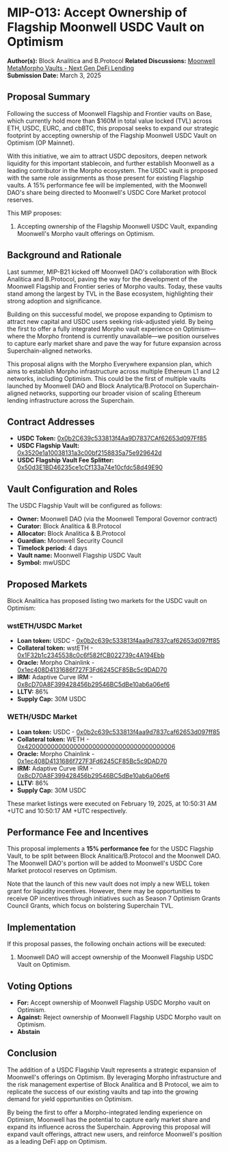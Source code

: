 # MIP-O13: Accept Ownership of Flagship Moonwell USDC Vault on Optimism

**Author(s):** Block Analitica and B.Protocol **Related Discussions:**
[Moonwell MetaMorpho Vaults - Next Gen DeFi Lending](https://forum.moonwell.fi/t/introducing-moonwell-metamorpho-vaults-next-gen-defi-lending/960/16)  
**Submission Date:** March 3, 2025

## Proposal Summary

Following the success of Moonwell Flagship and Frontier vaults on Base, which
currently hold more than $160M in total value locked (TVL) across ETH, USDC,
EURC, and cbBTC, this proposal seeks to expand our strategic footprint by
accepting ownership of the Flagship Moonwell USDC Vault on Optimism (OP
Mainnet).

With this initiative, we aim to attract USDC depositors, deepen network
liquidity for this important stablecoin, and further establish Moonwell as a
leading contributor in the Morpho ecosystem. The USDC vault is proposed with the
same role assignments as those present for existing Flagship vaults. A 15%
performance fee will be implemented, with the Moonwell DAO's share being
directed to Moonwell's USDC Core Market protocol reserves.

This MIP proposes:

1. Accepting ownership of the Flagship Moonwell USDC Vault, expanding Moonwell's
   Morpho vault offerings on Optimism.

## Background and Rationale

Last summer, MIP-B21 kicked off Moonwell DAO's collaboration with Block
Analitica and B.Protocol, paving the way for the development of the Moonwell
Flagship and Frontier series of Morpho vaults. Today, these vaults stand among
the largest by TVL in the Base ecosystem, highlighting their strong adoption and
significance.

Building on this successful model, we propose expanding to Optimism to attract
new capital and USDC users seeking risk-adjusted yield. By being the first to
offer a fully integrated Morpho vault experience on Optimism—where the Morpho
frontend is currently unavailable—we position ourselves to capture early market
share and pave the way for future expansion across Superchain-aligned networks.

This proposal aligns with the Morpho Everywhere expansion plan, which aims to
establish Morpho infrastructure across multiple Ethereum L1 and L2 networks,
including Optimism. This could be the first of multiple vaults launched by
Moonwell DAO and Block Analytica/B.Protocol on Superchain-aligned networks,
supporting our broader vision of scaling Ethereum lending infrastructure across
the Superchain.

## Contract Addresses

- **USDC Token:**
  [0x0b2C639c533813f4Aa9D7837CAf62653d097Ff85](https://optimistic.etherscan.io/address/0x0b2C639c533813f4Aa9D7837CAf62653d097Ff85)
- **USDC Flagship Vault:**
  [0x3520e1a10038131a3c00bf2158835a75e929642d](https://optimistic.etherscan.io/address/0x3520e1a10038131a3c00bf2158835a75e929642d)
- **USDC Flagship Vault Fee Splitter:**
  [0x50d3E1BD46235ce1cCf133a74e10cfdc58d49E90](https://optimistic.etherscan.io/address/0x50d3E1BD46235ce1cCf133a74e10cfdc58d49E90)

## Vault Configuration and Roles

The USDC Flagship Vault will be configured as follows:

- **Owner:** Moonwell DAO (via the Moonwell Temporal Governor contract)
- **Curator:** Block Analitica & B.Protocol
- **Allocator:** Block Analitica & B.Protocol
- **Guardian:** Moonwell Security Council
- **Timelock period:** 4 days
- **Vault name:** Moonwell Flagship USDC Vault
- **Symbol:** mwUSDC

## Proposed Markets

Block Analitica has proposed listing two markets for the USDC vault on Optimism:

### wstETH/USDC Market

- **Loan token:** USDC -
  [0x0b2c639c533813f4aa9d7837caf62653d097ff85](https://optimistic.etherscan.io/address/0x0b2c639c533813f4aa9d7837caf62653d097ff85)
- **Collateral token:** wstETH -
  [0x1F32b1c2345538c0c6f582fCB022739c4A194Ebb](https://optimistic.etherscan.io/address/0x1F32b1c2345538c0c6f582fCB022739c4A194Ebb)
- **Oracle:** Morpho Chainlink -
  [0x1ec408D4131686f727F3Fd6245CF85Bc5c9DAD70](https://optimistic.etherscan.io/address/0x1ec408D4131686f727F3Fd6245CF85Bc5c9DAD70)
- **IRM:** Adaptive Curve IRM -
  [0x8cD70A8F399428456b29546BC5dBe10ab6a06ef6](https://optimistic.etherscan.io/address/0x8cD70A8F399428456b29546BC5dBe10ab6a06ef6)
- **LLTV:** 86%
- **Supply Cap:** 30M USDC

### WETH/USDC Market

- **Loan token:** USDC -
  [0x0b2c639c533813f4aa9d7837caf62653d097ff85](https://optimistic.etherscan.io/address/0x0b2c639c533813f4aa9d7837caf62653d097ff85)
- **Collateral token:** WETH -
  [0x4200000000000000000000000000000000000006](https://optimistic.etherscan.io/address/0x4200000000000000000000000000000000000006)
- **Oracle:** Morpho Chainlink -
  [0x1ec408D4131686f727F3Fd6245CF85Bc5c9DAD70](https://optimistic.etherscan.io/address/0x1ec408D4131686f727F3Fd6245CF85Bc5c9DAD70)
- **IRM:** Adaptive Curve IRM -
  [0x8cD70A8F399428456b29546BC5dBe10ab6a06ef6](https://optimistic.etherscan.io/address/0x8cD70A8F399428456b29546BC5dBe10ab6a06ef6)
- **LLTV:** 86%
- **Supply Cap:** 30M USDC

These market listings were executed on February 19, 2025, at 10:50:31 AM +UTC
and 10:50:17 AM +UTC respectively.

## Performance Fee and Incentives

This proposal implements a **15% performance fee** for the USDC Flagship Vault,
to be split between Block Analitica/B.Protocol and the Moonwell DAO. The
Moonwell DAO's portion will be added to Moonwell's USDC Core Market protocol
reserves on Optimism.

Note that the launch of this new vault does not imply a new WELL token grant for
liquidity incentives. However, there may be opportunities to receive OP
incentives through initiatives such as Season 7 Optimism Grants Council Grants,
which focus on bolstering Superchain TVL.

## Implementation

If this proposal passes, the following onchain actions will be executed:

1. Moonwell DAO will accept ownership of the Moonwell Flagship USDC Vault on
   Optimism.

## Voting Options

- **For:** Accept ownership of Moonwell Flagship USDC Morpho vault on Optimism.
- **Against:** Reject ownership of Moonwell Flagship USDC Morpho vault on
  Optimism.
- **Abstain**

## Conclusion

The addition of a USDC Flagship Vault represents a strategic expansion of
Moonwell's offerings on Optimism. By leveraging Morpho infrastructure and the
risk management expertise of Block Analitica and B Protocol, we aim to replicate
the success of our existing vaults and tap into the growing demand for yield
opportunities on Optimism.

By being the first to offer a Morpho-integrated lending experience on Optimism,
Moonwell has the potential to capture early market share and expand its
influence across the Superchain. Approving this proposal will expand vault
offerings, attract new users, and reinforce Moonwell's position as a leading
DeFi app on Optimism.
